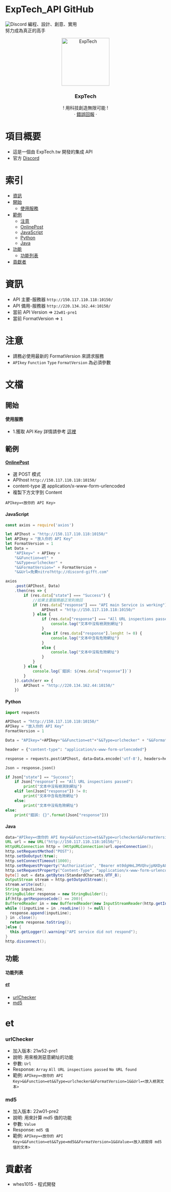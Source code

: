 # ExpTech_API GitHub
<img alt="Discord" src="https://img.shields.io/discord/857181425908318218">
編程、設計、創意、實用
<br>
努力成為真正的高手
<br />
<p align="center">
  <a href="https://github.com/ExpTech-tw/Example/">
    <img src="image/ExpTech.png" alt="ExpTech" width="150" height="150">
  </a>
  <h3 align="center">ExpTech</h3>
  <p align="center">
    ! 用科技創造無限可能 !
    <br />
    ·
    <a href="https://github.com/ExpTech-tw/Example/issues">錯誤回報</a>
    ·
  </p>
</p>

# 項目概要
* 這是一個由 ExpTech.tw 開發的集成 API
* 官方 [Discord](https://discord.gg/rkPu3msUf3)

# 索引
- [資訊](#資訊)
- [開始](#開始)
  - [使用服務](#使用服務)
- [範例](#範例)
  - [注意](#注意)
  - [OnlinePost](#OnlinePost)
  - [JavaScript](#JavaScript)
  - [Python](#Python)
  - [Java](#Java)
- [功能](#功能)
  - [功能列表](#功能列表)
- [貢獻者](#貢獻者)

# 資訊
- API 主要-服務器 ```http://150.117.110.118:10150/```
- API 備用-服務器 ```http://220.134.162.44:10150/```
- 當前 API Version => ```22w01-pre1```
- 當前 FormatVersion => ```1```

# 注意
- 請務必使用最新的 FormatVersion 來請求服務
- ```APIkey``` ```Function``` ```Type``` ```FormatVersion``` 為必須參數

# 文檔
## 開始
#### 使用服務
* 1.獲取 API Key 詳情請參考 [這裡](https://github.com/ExpTechTW/ExpTech_Discord_Bot)

## 範例
#### [OnlinePost](https://reqbin.com/)
- 選 POST 模式
- APIhost 
```http://150.117.110.118:10150/```
- content-type 選 application/x-www-form-urlencoded
- 複製下方文字到 Content
```
APIkey=<放你的 API Key>
```

#### JavaScript
```javascript
const axios = require('axios')

let APIhost = "http://150.117.110.118:10150/"
let APIkey = "放入你的 API Key"
let FormatVersion = 1
let Data =
    "APIkey=" + APIkey +
    "&&Function=et" +
    "&&Type=urlchecker" +
    "&&FormatVersion=" + FormatVersion +
    "&&Url=免費nitro?http://discord-gifft.com"

axios
    .post(APIhost, Data)
    .then(res => {
        if (res.data["state"] === "Success") {
            //如果主要服務器正常則換回
            if (res.data["response"] === "API main Service is working") {
                APIhost = "http://150.117.110.118:10150/"
            } else {
                if (res.data["response"] === "All URL inspections passed") {
                    console.log("文本中沒有檢測到網址")
                }
                else if (res.data["response"].lenght != 0) {
                    console.log("文本中含有危險網址")
                }
                else {
                    console.log("文本中沒有危險網址")
                }
            }
        } else {
            console.log(`錯誤: ${res.data["response"]}`)
        }
    }).catch(err => {
        APIhost = "http://220.134.162.44:10150/"
    })
```

#### Python
```python
import requests

APIhost = "http://150.117.110.118:10150/"
APIkey = "放入你的 API Key"
FormatVersion = 1

Data = "APIkey="+APIkey+"&&Function=et"+"&&Type=urlchecker" + "&&FormatVersion=" + FormatVersion + "&&Url=免費nitro?http://discord-gifft.com"

header = {"content-type": "application/x-www-form-urlencoded"}

response = requests.post(APIhost, data=Data.encode('utf-8'), headers=header, verify=False)

Json = response.json()

if Json["state"] == "Success":
    if Json["response"] == "All URL inspections passed":
        print("文本中沒有檢測到網址")
    elif len(Json["response"]) != 0:
        print("文本中含有危險網址")
    else:
        print("文本中沒有危險網址")
else:
    print("錯誤: {}".format(Json["response"]))

```

#### Java
```java
data="APIkey=<放你的 API Key>&&Function=et&&Type=urlchecker&&FormatVersion=1&&Url=免費nitro?http://discord-gifft.com"
URL url = new URL("http://150.117.110.118:10150/");
HttpURLConnection http = (HttpURLConnection)url.openConnection();
http.setRequestMethod("POST");
http.setDoOutput(true);
http.setConnectTimeout(1000);
http.setRequestProperty("Authorization", "Bearer mt0dgHmLJMVQhvjpNXDyA83vA_PxH23Y");
http.setRequestProperty("Content-Type", "application/x-www-form-urlencoded");
byte[] out = data.getBytes(StandardCharsets.UTF_8);
OutputStream stream = http.getOutputStream();
stream.write(out);
String inputLine;
StringBuilder response = new StringBuilder();
if(http.getResponseCode() == 200){
BufferedReader in = new BufferedReader(new InputStreamReader(http.getInputStream()));
while ((inputLine = in .readLine()) != null) {
  response.append(inputLine);
} in .close();
  return response.toString();
}else {
  this.getLogger().warning("API service did not respond");
}
http.disconnect();
```

## 功能
#### 功能列表
##### [et](#et)
- [urlChecker](#urlchecker)
- [md5](#md5)

# et
### urlChecker
- 加入版本: 21w52-pre1
- 說明: 用來檢測惡意網址的功能
- 參數: ```Url```
- Response: ```Array``` ```All URL inspections passed``` ```No URL found```
- 範例: ```APIkey=<放你的 API Key>&&Function=et&&Type=urlchecker&&FormatVersion=1&&Url=<放入檢測文本>```

### md5
- 加入版本: 22w01-pre2
- 說明: 用來計算 md5 值的功能
- 參數: ```Value```
- Response: ```md5 值```
- 範例: ```APIkey=<放你的 API Key>&&Function=et&&Type=md5&&FormatVersion=1&&Value=<放入欲取得 md5 值的文本>```

# 貢獻者
* whes1015 - 程式開發
